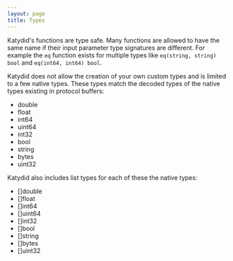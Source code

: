 ```yaml
---
layout: page
title: Types
---
```


Katydid's functions are type safe.
Many functions are allowed to have the same name if their input parameter type signatures are different.
For example the `eq` function exists for multiple types like `eq(string, string) bool` and `eq(int64, int64) bool`.

Katydid does not allow the creation of your own custom types and is limited to a few native types.
These types match the decoded types of the native types existing in protocol buffers:

* double
* float
* int64
* uint64
* int32
* bool
* string
* bytes
* uint32

Katydid also includes list types for each of these the native types:

* []double
* []float
* []int64
* []uint64
* []int32
* []bool
* []string
* []bytes
* []uint32